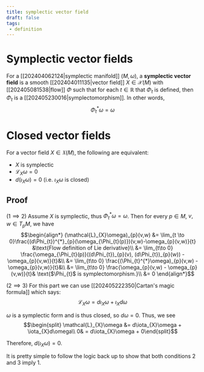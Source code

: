 ```yaml
---
title: symplectic vector field
draft: false
tags:
 - definition
---
```

# Symplectic vector fields
For a [[202404062124|symplectic manifold]] $(M, \omega)$, a **symplectic vector field** is a smooth [[202404011135|vector field]] $X \in \mathcal{X}(M)$ with [[202405081538|flow]] $\Phi$ such that for each $t\in \mathbb{R}$ that $\Phi_{t}$ is defined, then $\Phi_{t}$ is a [[202405230016|symplectomorphism]].
In other words,
$$ \Phi_{t}^{*}\omega = \omega$$

# Closed vector fields
For a vector field $X \in \mathfrak{X}(M)$, the following are equivalent:
- $X$ is symplectic
- $\mathcal{L}_{X}\omega = 0$
- $d(\iota_{X}\omega) = 0$ (i.e. $\iota_{X}\omega$ is closed)

## Proof
  ($1 \implies 2$) Assume $X$ is symplectic, thus $\Phi_{t}^{*}\omega = \omega$.
Then for every $p \in M$, $v,w \in T_{p}M$, we have
$$\begin{align*}
    (\mathcal{L}_{X}\omega)_{p}(v,w) &= \lim_{t \to 0}\frac{(d\Phi_{t})^{*}_{p}(\omega_{\Phi_{t}(p)})(v,w)-\omega_{p}(v,w)}{t} &\text{Flow definition of Lie derivative}\\
                                     &= \lim_{t\to 0} \frac{\omega_{\Phi_{t}(p)}((d\Phi_{t})_{p}(v), (d\Phi_{t})_{p}(w)) - \omega_{p}(v,w)}{t}&\\
                                     &= \lim_{t\to 0} \frac{(\Phi_{t}^{*}\omega)_{p}(v,w) - \omega_{p}(v,w)}{t}&\\
                                     &= \lim_{t\to 0} \frac{\omega_{p}(v,w) - \omega_{p}(v,w)}{t}& \text{$\Phi_{t}$ is symplectomorphism.}\\
    &= 0
  \end{align*}$$

($2 \implies 3$) For this part we can use [[202405222350|Cartan's magic formula]] which says:
$$ \mathcal{L}_{X}\omega = d\iota_{X}\omega + \iota_{X}d\omega$$

$\omega$ is a symplectic form and is thus closed, so $d\omega = 0$.
Thus, we see
$$\begin{split} \mathcal{L}_{X}\omega &= d\iota_{X}\omega + \iota_{X}d\omega\\
  0& = d\iota_{X}\omega + 0\end{split}$$

Therefore, $d(\iota_{X}\omega) = 0$.

It is pretty simple to follow the logic back up to show that both conditions 2 and 3 imply 1.
